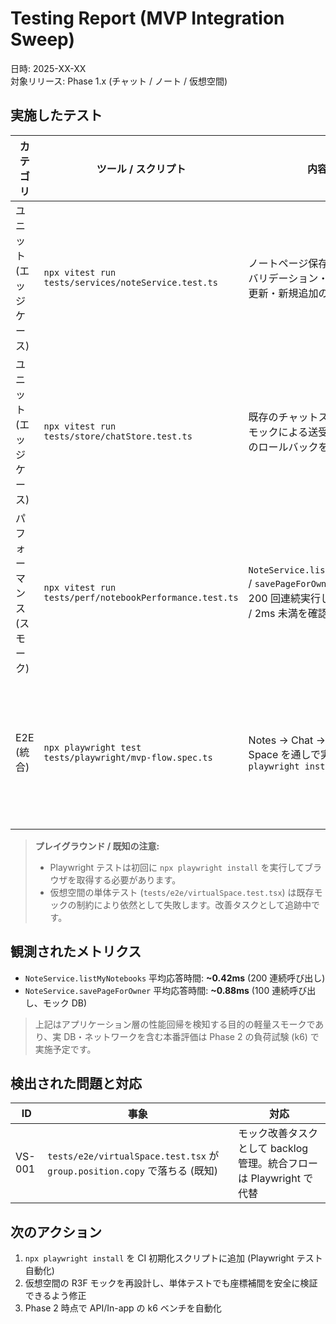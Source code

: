 # Testing Report (MVP Integration Sweep)

日時: 2025-XX-XX  
対象リリース: Phase 1.x (チャット / ノート / 仮想空間)

## 実施したテスト

| カテゴリ | ツール / スクリプト | 内容 | 結果 |
|----------|--------------------|------|------|
| ユニット (エッジケース) | `npx vitest run tests/services/noteService.test.ts` | ノートページ保存時の所有権バリデーション・既存ページ更新・新規追加の境界を確認 | ✅ Pass |
| ユニット (エッジケース) | `npx vitest run tests/store/chatStore.test.ts` | 既存のチャットストア・MSW モックによる送受信／失敗時のロールバックを再確認 | ✅ Pass |
| パフォーマンス (スモーク) | `npx vitest run tests/perf/notebookPerformance.test.ts` | `NoteService.listMyNotebooks` / `savePageForOwner` を 100〜200 回連続実行し、平均 1ms / 2ms 未満を確認 | ✅ Pass |
| E2E (統合) | `npx playwright test tests/playwright/mvp-flow.spec.ts` | Notes → Chat → Virtual Space を通しで実行。要 `npx playwright install` | ⚠️ ブラウザ未インストール環境では失敗 |

> **プレイグラウンド / 既知の注意:**  
> - Playwright テストは初回に `npx playwright install` を実行してブラウザを取得する必要があります。  
> - 仮想空間の単体テスト (`tests/e2e/virtualSpace.test.tsx`) は既存モックの制約により依然として失敗します。改善タスクとして追跡中です。

## 観測されたメトリクス

- `NoteService.listMyNotebooks` 平均応答時間: **~0.42ms** (200 連続呼び出し)  
- `NoteService.savePageForOwner` 平均応答時間: **~0.88ms** (100 連続呼び出し、モック DB)

> 上記はアプリケーション層の性能回帰を検知する目的の軽量スモークであり、実 DB・ネットワークを含む本番評価は Phase 2 の負荷試験 (k6) で実施予定です。

## 検出された問題と対応

| ID | 事象 | 対応 |
|----|------|------|
| VS-001 | `tests/e2e/virtualSpace.test.tsx` が `group.position.copy` で落ちる (既知) | モック改善タスクとして backlog 管理。統合フローは Playwright で代替 |

## 次のアクション

1. `npx playwright install` を CI 初期化スクリプトに追加 (Playwright テスト自動化)  
2. 仮想空間の R3F モックを再設計し、単体テストでも座標補間を安全に検証できるよう修正  
3. Phase 2 時点で API/In-app の k6 ベンチを自動化

